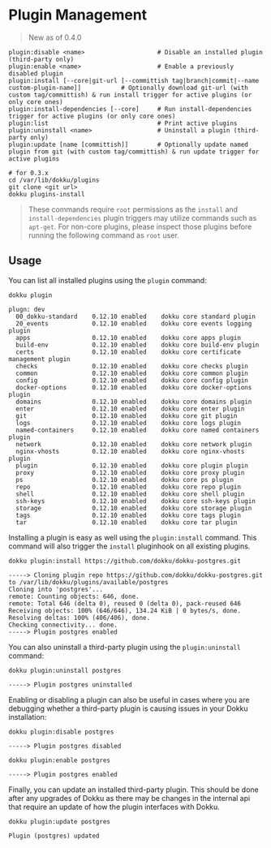 # Plugin Management

> New as of 0.4.0

```
plugin:disable <name>                    # Disable an installed plugin (third-party only)
plugin:enable <name>                     # Enable a previously disabled plugin
plugin:install [--core|git-url [--committish tag|branch|commit|--name custom-plugin-name]]           # Optionally download git-url (with custom tag/committish) & run install trigger for active plugins (or only core ones)
plugin:install-dependencies [--core]     # Run install-dependencies trigger for active plugins (or only core ones)
plugin:list                              # Print active plugins
plugin:uninstall <name>                  # Uninstall a plugin (third-party only)
plugin:update [name [committish]]        # Optionally update named plugin from git (with custom tag/committish) & run update trigger for active plugins
```

```shell
# for 0.3.x
cd /var/lib/dokku/plugins
git clone <git url>
dokku plugins-install
```

> These commands require `root` permissions as the `install` and `install-dependencies` plugin triggers may utilize commands such as `apt-get`. For non-core plugins, please inspect those plugins before running the following command as `root` user.

## Usage

You can list all installed plugins using the `plugin` command:

```shell
dokku plugin
```

```
plugn: dev
  00_dokku-standard    0.12.10 enabled    dokku core standard plugin
  20_events            0.12.10 enabled    dokku core events logging plugin
  apps                 0.12.10 enabled    dokku core apps plugin
  build-env            0.12.10 enabled    dokku core build-env plugin
  certs                0.12.10 enabled    dokku core certificate management plugin
  checks               0.12.10 enabled    dokku core checks plugin
  common               0.12.10 enabled    dokku core common plugin
  config               0.12.10 enabled    dokku core config plugin
  docker-options       0.12.10 enabled    dokku core docker-options plugin
  domains              0.12.10 enabled    dokku core domains plugin
  enter                0.12.10 enabled    dokku core enter plugin
  git                  0.12.10 enabled    dokku core git plugin
  logs                 0.12.10 enabled    dokku core logs plugin
  named-containers     0.12.10 enabled    dokku core named containers plugin
  network              0.12.10 enabled    dokku core network plugin
  nginx-vhosts         0.12.10 enabled    dokku core nginx-vhosts plugin
  plugin               0.12.10 enabled    dokku core plugin plugin
  proxy                0.12.10 enabled    dokku core proxy plugin
  ps                   0.12.10 enabled    dokku core ps plugin
  repo                 0.12.10 enabled    dokku core repo plugin
  shell                0.12.10 enabled    dokku core shell plugin
  ssh-keys             0.12.10 enabled    dokku core ssh-keys plugin
  storage              0.12.10 enabled    dokku core storage plugin
  tags                 0.12.10 enabled    dokku core tags plugin
  tar                  0.12.10 enabled    dokku core tar plugin
```

Installing a plugin is easy as well using the `plugin:install` command. This command will also trigger the `install` pluginhook on all existing plugins.

```shell
dokku plugin:install https://github.com/dokku/dokku-postgres.git
```

```
-----> Cloning plugin repo https://github.com/dokku/dokku-postgres.git to /var/lib/dokku/plugins/available/postgres
Cloning into 'postgres'...
remote: Counting objects: 646, done.
remote: Total 646 (delta 0), reused 0 (delta 0), pack-reused 646
Receiving objects: 100% (646/646), 134.24 KiB | 0 bytes/s, done.
Resolving deltas: 100% (406/406), done.
Checking connectivity... done.
-----> Plugin postgres enabled
```

You can also uninstall a third-party plugin using the `plugin:uninstall` command:

```shell
dokku plugin:uninstall postgres
```

```
-----> Plugin postgres uninstalled
```

Enabling or disabling a plugin can also be useful in cases where you are debugging whether a third-party plugin is causing issues in your Dokku installation:

```shell
dokku plugin:disable postgres
```

```
-----> Plugin postgres disabled
```

```shell
dokku plugin:enable postgres
```

```
-----> Plugin postgres enabled
```

Finally, you can update an installed third-party plugin. This should be done after any upgrades of Dokku as there may be changes in the internal api that require an update of how the plugin interfaces with Dokku.

```shell
dokku plugin:update postgres
```

```
Plugin (postgres) updated
```
